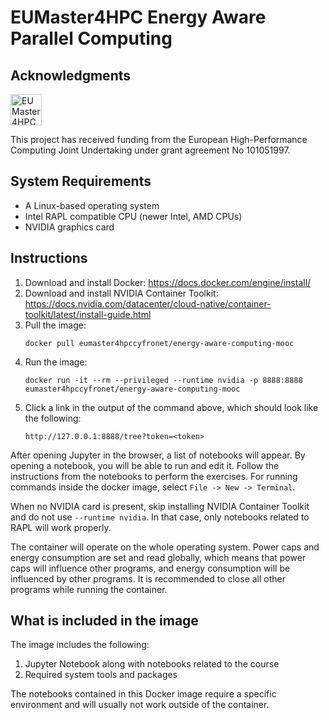 # EUMaster4HPC Energy Aware Parallel Computing

## Acknowledgments

<picture>
  <source media="(prefers-color-scheme: dark)" srcset="img/logo-eumaster4hpc-white.svg"/>
  <img alt="EUMaster4HPC logo" src="img/logo-eumaster4hpc.svg" height="50px"/>
</picture>

This project has received funding from the European High-Performance
Computing Joint Undertaking under grant agreement No 101051997.

## System Requirements

* A Linux-based operating system
* Intel RAPL compatible CPU (newer Intel, AMD CPUs)
* NVIDIA graphics card

## Instructions

1. Download and install Docker: https://docs.docker.com/engine/install/
2. Download and install NVIDIA Container Toolkit: https://docs.nvidia.com/datacenter/cloud-native/container-toolkit/latest/install-guide.html
3. Pull the image:
   ```shell
   docker pull eumaster4hpccyfronet/energy-aware-computing-mooc
   ```
4. Run the image:
   ```shell
   docker run -it --rm --privileged --runtime nvidia -p 8888:8888 eumaster4hpccyfronet/energy-aware-computing-mooc
   ```
5. Click a link in the output of the command above, which should look like the following:
   ```
   http://127.0.0.1:8888/tree?token=<token>
   ```

After opening Jupyter in the browser, a list of notebooks will appear.
By opening a notebook, you will be able to run and edit it.
Follow the instructions from the notebooks to perform the exercises.
For running commands inside the docker image, select `File -> New -> Terminal`.

When no NVIDIA card is present, skip installing NVIDIA Container Toolkit
and do not use `--runtime nvidia`.
In that case, only notebooks related to RAPL will work properly.

The container will operate on the whole operating system.
Power caps and energy consumption are set and read globally,
which means that power caps will influence other programs,
and energy consumption will be influenced by other programs.
It is recommended to close all other programs while running the container.

## What is included in the image

The image includes the following:
1. Jupyter Notebook along with notebooks related to the course
2. Required system tools and packages

The notebooks contained in this Docker image require a specific environment
and will usually not work outside of the container.
